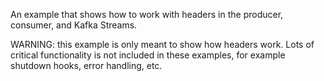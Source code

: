 An example that shows how to work with headers in the producer, consumer, and Kafka Streams.

WARNING: this example is only meant to show how headers work. Lots of critical functionality is not included in these examples, for example shutdown hooks, error handling, etc.
